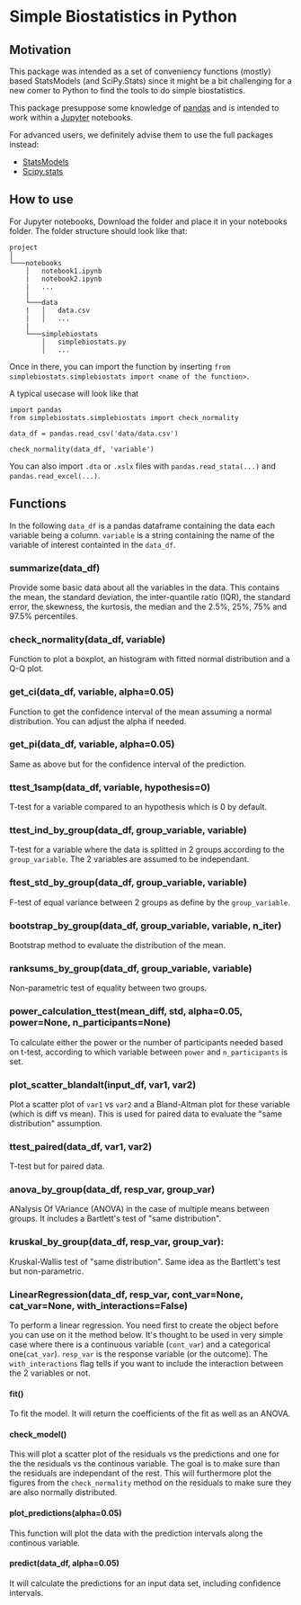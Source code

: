 # Simple Biostatistics in Python

## Motivation
This package was intended as a set of conveniency functions (mostly) based StatsModels (and SciPy.Stats) since it might be a bit challenging for a new comer to Python to find the tools to do simple biostatistics.

This package presuppose some knowledge of [pandas](https://pandas.pydata.org/) and is intended to work within a [Jupyter](https://jupyter.org/) notebooks.

For advanced users, we definitely advise them to use the full packages instead:
* [StatsModels](https://www.statsmodels.org/)
* [Scipy.stats](https://docs.scipy.org/doc/scipy/reference/stats.html)

## How to use
For Jupyter notebooks, Download the folder and place it in your notebooks folder.
The folder structure should look like that:

```
project 
│
└───notebooks
    │   notebook1.ipynb
    |   notebook2.ipynb
    |   ...
    │
    └───data
    |   │   data.csv
    |   │   ...
    |
    └───simplebiostats
        │   simplebiostats.py
        │   ...

```

Once in there, you can import the function by inserting `from simplebiostats.simplebiostats import <name of the function>`.

A typical usecase will look like that

```
import pandas
from simplebiostats.simplebiostats import check_normality

data_df = pandas.read_csv('data/data.csv')

check_normality(data_df, 'variable')
```
You can also import `.dta` or `.xslx` files with `pandas.read_stata(...)` and `pandas.read_excel(...)`.

## Functions
In the following `data_df` is a pandas dataframe containing the data each variable being a column.
`variable` is a string containing the name of the variable of interest containted in the `data_df`.

### summarize(data_df)
Provide some basic data about all the variables in the data. This contains the mean, the standard deviation, the inter-quantile ratio (IQR), the standard error, the skewness, the kurtosis, the median and the 2.5%, 25%, 75% and 97.5% percentiles.

### check_normality(data_df, variable)
Function to plot a boxplot, an histogram with fitted normal distribution and a Q-Q plot.

### get_ci(data_df, variable, alpha=0.05)
Function to get the confidence interval of the mean assuming a normal distribution. You can adjust the alpha if needed.

### get_pi(data_df, variable, alpha=0.05)
Same as above but for the confidence interval of the prediction.

### ttest_1samp(data_df, variable, hypothesis=0)
T-test for a variable compared to an hypothesis which is 0 by default.

### ttest_ind_by_group(data_df, group_variable, variable)
T-test for a variable where the data is splitted in 2 groups according to the `group_variable`. The 2 variables are assumed to be independant.

### ftest_std_by_group(data_df, group_variable, variable)
F-test of equal variance between 2 groups as define by the `group_variable`.

### bootstrap_by_group(data_df, group_variable, variable, n_iter)
Bootstrap method to evaluate the distribution of the mean.

### ranksums_by_group(data_df, group_variable, variable)
Non-parametric test of equality between two groups.

### power_calculation_ttest(mean_diff, std, alpha=0.05, power=None, n_participants=None)
To calculate either the power or the number of participants needed based on t-test, according to which variable between `power` and `n_participants` is set.

### plot_scatter_blandalt(input_df, var1, var2)
Plot a scatter plot of `var1` vs `var2` and a Bland-Altman plot for these variable (which is diff vs mean). This is used for paired data to evaluate the "same distribution" assumption.

### ttest_paired(data_df, var1, var2)
T-test but for paired data.

### anova_by_group(data_df, resp_var, group_var)
ANalysis Of VAriance (ANOVA) in the case of multiple means between groups. It includes a Bartlett's test of "same distribution".

### kruskal_by_group(data_df, resp_var, group_var):
Kruskal-Wallis test of "same distribution". Same idea as the Bartlett's test but non-parametric. 

### LinearRegression(data_df, resp_var, cont_var=None, cat_var=None, with_interactions=False)
To perform a linear regression. You need first to create the object before you can use on it the method below. It's thought to be used in very simple case where there is a continuous variable (`cont_var`) and a categorical one(`cat_var`). `resp_var` is the response variable (or the outcome). The `with_interactions` flag tells if you want to include the interaction between the 2 variables or not.

#### fit()
To fit the model. It will return the coefficients of the fit as well as an ANOVA.

#### check_model()
This will plot a scatter plot of the residuals vs the predictions and one for the the residuals vs the continous variable. The goal is to make sure than the residuals are independant of the rest.
This will furthermore plot the figures from the `check_normality` method on the residuals to make sure they are also normally distributed.

#### plot_predictions(alpha=0.05)
This function will plot the data with the prediction intervals along the continous variable.

#### predict(data_df, alpha=0.05)
It will calculate the predictions for an input data set, including confidence intervals.
